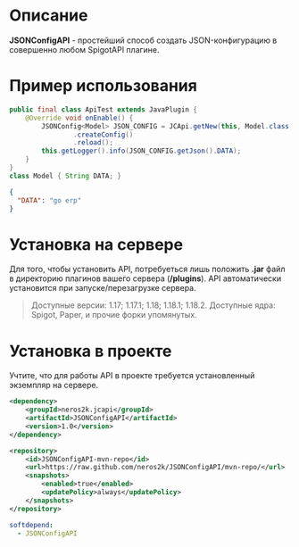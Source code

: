 # Описание
**JSONConfigAPI** - простейший способ создать JSON-конфигурацию в совершенно любом SpigotAPI плагине.

# Пример использования
```java
public final class ApiTest extends JavaPlugin {
    @Override void onEnable() {
        JSONConfig<Model> JSON_CONFIG = JCApi.getNew(this, Model.class, "config.json").get()
                .createConfig()
                .reload();
        this.getLogger().info(JSON_CONFIG.getJson().DATA);
    }
}
class Model { String DATA; }
```
```json
{
  "DATA": "go erp"
}
```

# Установка на сервере
Для того, чтобы установить API, потребуеться лишь положить **.jar** файл в директорию плагинов вашего сервера (**/plugins**). API автоматически установится при запуске/перезагрузке сервера.
> Доступные версии: 1.17; 1.17.1; 1.18; 1.18.1; 1.18.2. Доступные ядра: Spigot, Paper, и прочие форки упомянутых.

# Установка в проекте
Учтите, что для работы API в проекте требуется установленный экземпляр на сервере.
```xml
<dependency>
    <groupId>neros2k.jcapi</groupId>
    <artifactId>JSONConfigAPI</artifactId>
    <version>1.0</version>
</dependency>
```
```xml
<repository>
    <id>JSONConfigAPI-mvn-repo</id>
    <url>https://raw.github.com/neros2k/JSONConfigAPI/mvn-repo/</url>
    <snapshots>
        <enabled>true</enabled>
        <updatePolicy>always</updatePolicy>
    </snapshots>
</repository>
```
```yml
softdepend:
  - JSONConfigAPI
```
